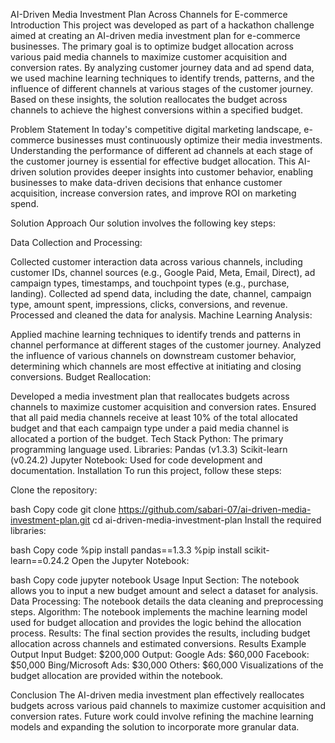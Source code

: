 AI-Driven Media Investment Plan Across Channels for E-commerce
Introduction
This project was developed as part of a hackathon challenge aimed at creating an AI-driven media investment plan for e-commerce businesses. The primary goal is to optimize budget allocation across various paid media channels to maximize customer acquisition and conversion rates. By analyzing customer journey data and ad spend data, we used machine learning techniques to identify trends, patterns, and the influence of different channels at various stages of the customer journey. Based on these insights, the solution reallocates the budget across channels to achieve the highest conversions within a specified budget.

Problem Statement
In today's competitive digital marketing landscape, e-commerce businesses must continuously optimize their media investments. Understanding the performance of different ad channels at each stage of the customer journey is essential for effective budget allocation. This AI-driven solution provides deeper insights into customer behavior, enabling businesses to make data-driven decisions that enhance customer acquisition, increase conversion rates, and improve ROI on marketing spend.

Solution Approach
Our solution involves the following key steps:

Data Collection and Processing:

Collected customer interaction data across various channels, including customer IDs, channel sources (e.g., Google Paid, Meta, Email, Direct), ad campaign types, timestamps, and touchpoint types (e.g., purchase, landing).
Collected ad spend data, including the date, channel, campaign type, amount spent, impressions, clicks, conversions, and revenue.
Processed and cleaned the data for analysis.
Machine Learning Analysis:

Applied machine learning techniques to identify trends and patterns in channel performance at different stages of the customer journey.
Analyzed the influence of various channels on downstream customer behavior, determining which channels are most effective at initiating and closing conversions.
Budget Reallocation:

Developed a media investment plan that reallocates budgets across channels to maximize customer acquisition and conversion rates.
Ensured that all paid media channels receive at least 10% of the total allocated budget and that each campaign type under a paid media channel is allocated a portion of the budget.
Tech Stack
Python: The primary programming language used.
Libraries:
Pandas (v1.3.3)
Scikit-learn (v0.24.2)
Jupyter Notebook: Used for code development and documentation.
Installation
To run this project, follow these steps:

Clone the repository:

bash
Copy code
git clone https://github.com/sabari-07/ai-driven-media-investment-plan.git
cd ai-driven-media-investment-plan
Install the required libraries:

bash
Copy code
%pip install pandas==1.3.3
%pip install scikit-learn==0.24.2
Open the Jupyter Notebook:

bash
Copy code
jupyter notebook
Usage
Input Section: The notebook allows you to input a new budget amount and select a dataset for analysis.
Data Processing: The notebook details the data cleaning and preprocessing steps.
Algorithm: The notebook implements the machine learning model used for budget allocation and provides the logic behind the allocation process.
Results: The final section provides the results, including budget allocation across channels and estimated conversions.
Results
Example Output
Input Budget: $200,000
Output:
Google Ads: $60,000
Facebook: $50,000
Bing/Microsoft Ads: $30,000
Others: $60,000
Visualizations of the budget allocation are provided within the notebook.

Conclusion
The AI-driven media investment plan effectively reallocates budgets across various paid channels to maximize customer acquisition and conversion rates. Future work could involve refining the machine learning models and expanding the solution to incorporate more granular data.



